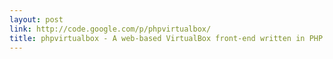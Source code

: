 ```yaml
---
layout: post
link: http://code.google.com/p/phpvirtualbox/
title: phpvirtualbox - A web-based VirtualBox front-end written in PHP. - Google Project Hosting
---
```

